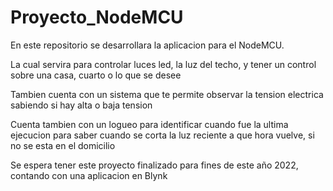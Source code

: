 # Proyecto_NodeMCU
En este repositorio se desarrollara la aplicacion para el NodeMCU.

La cual servira para controlar luces led, la luz del techo, y tener un control sobre una casa, cuarto o lo que se desee

Tambien cuenta con un sistema que te permite observar la tension electrica sabiendo si hay alta o baja tension

Cuenta tambien con un logueo para identificar cuando fue la ultima ejecucion para saber cuando se corta la luz reciente
a que hora vuelve, si no se esta en el domicilio




Se espera tener este proyecto finalizado para fines de este año 2022, contando con una aplicacion en Blynk
